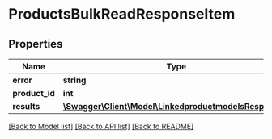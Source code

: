 # ProductsBulkReadResponseItem

## Properties
Name | Type | Description | Notes
------------ | ------------- | ------------- | -------------
**error** | **string** |  | [optional] 
**product_id** | **int** |  | [optional] 
**results** | [**\Swagger\Client\Model\LinkedproductmodelsResponse[]**](LinkedproductmodelsResponse.md) |  | [optional] 

[[Back to Model list]](../README.md#documentation-for-models) [[Back to API list]](../README.md#documentation-for-api-endpoints) [[Back to README]](../README.md)


